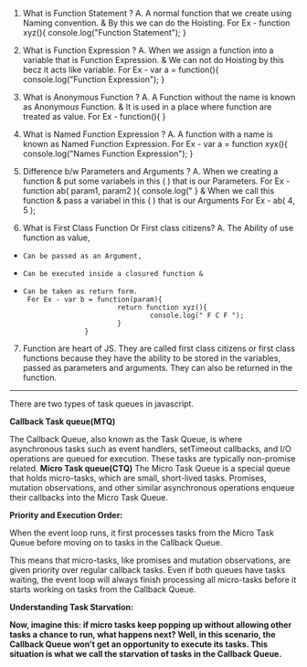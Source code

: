 1.  What is Function Statement ?
A.  A normal function that we create using Naming convention. & By this we can do the Hoisting.
      For Ex  -  function xyz(){
                            console.log("Function Statement");
                       }

2.  What is Function Expression ?
A.  When we assign a function into a variable that is Function Expression. & We can not do Hoisting by this becz it acts like variable.
      For Ex - var a = function(){
                            console.log("Function Expression");
                    }

3.  What is Anonymous Function ?
A.  A Function without the name is known as Anonymous Function. & It is used in a place where function are treated as value.
      For Ex - function(){
                     }

4.  What is Named Function Expression ?
A.  A function with a name is known as Named Function Expression.
      For Ex - var a = function xyx(){
                            console.log("Names Function Expression");
                     }

5.  Difference b/w Parameters and Arguments ?
A.  When we creating a function  & put some variabels in this ( ) that is our Parameters.
       For Ex - function ab( param1, param2 ){
                              console.log("
                      }
       & When we call this function & pass a variabel in this ( ) that is our Arguments
       For Ex - ab( 4, 5 );

6.  What is First Class Function Or First class citizens?
A.   The Ability of use function as value,
*     Can be passed as an Argument,
*     Can be executed inside a closured function &
*     Can be taken as return form.
       For Ex - var b = function(param){
                             return function xyz(){
                                     console.log(" F C F ");
                             }
                     } 

7. Function are heart of JS. They are called first class citizens or first class functions because they have the ability to be stored in the variables, passed as parameters and arguments. They can also be returned in the function.


---------------------------------------------------------------------------------------------------------------------------------------------------------------------------


There are two types of task queues in javascript.

**Callback Task queue(MTQ)**

The Callback Queue, also known as the Task Queue, is where asynchronous tasks such as event handlers, setTimeout callbacks, and I/O operations are queued for execution. These tasks are typically non-promise related.
**Micro Task queue(CTQ)**
The Micro Task Queue is a special queue that holds micro-tasks, which are small, short-lived tasks. Promises, mutation observations, and other similar asynchronous operations enqueue their callbacks into the Micro Task Queue.

**Priority and Execution Order:**

When the event loop runs, it first processes tasks from the Micro Task Queue before moving on to tasks in the Callback Queue.

This means that micro-tasks, like promises and mutation observations, are given priority over regular callback tasks. Even if both queues have tasks waiting, the event loop will always finish processing all micro-tasks before it starts working on tasks from the Callback Queue.

**Understanding Task Starvation:**

**Now, imagine this: if micro tasks keep popping up without allowing other tasks a chance to run, what happens next? Well, in this scenario, the Callback Queue won’t get an opportunity to execute its tasks. This situation is what we call the starvation of tasks in the Callback Queue.**
